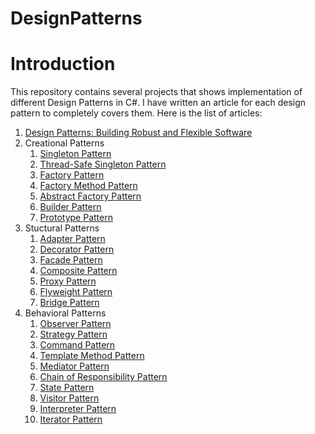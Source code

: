 # DesignPatterns
# Introduction
This repository contains several projects that shows implementation of different Design Patterns in C#.
I have written an article for each design pattern to completely covers them. Here is the list of articles:
<ol style="text-align: left;">
<li><a href="https://manish4dotnet.blogspot.com/2023/08/design-patterns-building-robust-and.html" target="_blank">Design Patterns: Building Robust and Flexible Software</a></li>
  <li>Creational Patterns
    <ol>
      <li><a href="https://manish4dotnet.blogspot.com/2023/08/design-pattern-singleton-design-pattern.html" target="_blank">Singleton Pattern</a></li>
      <li><a href="https://manish4dotnet.blogspot.com/2023/09/design-pattern-thread-safe-singleton.html" target="_blank">Thread-Safe Singleton Pattern</a></li>
      <li><a href="https://manish4dotnet.blogspot.com/2023/10/design-pattern-factory-design-pattern.html" target="_blank">Factory Pattern</a></li>
      <li><a href="https://manish4dotnet.blogspot.com/2023/10/design-pattern-factory-method-design.html" target="_blank">Factory Method Pattern</a></li>
      <li><a href="https://manish4dotnet.blogspot.com/2023/11/design-pattern-abstract-factory-design.html" target="_blank">Abstract Factory Pattern</a></li>
      <li><a href="https://manish4dotnet.blogspot.com/2023/12/design-pattern-builder-design-pattern.html" target="_blank">Builder Pattern</a></li>
      <li><a href="https://manish4dotnet.blogspot.com/2023/12/design-pattern-creational-pattern.html" target="_blank">Prototype Pattern</a></li>
    </ol>
  </li>
  <li>Stuctural Patterns
    <ol>
      <li><a href="https://manish4dotnet.blogspot.com/2023/12/adapter-design-pattern-in-c.html" target="_blank">Adapter Pattern</a></li>
       <li><a href="https://manish4dotnet.blogspot.com/2024/01/decorator-design-pattern-in-c.html" target="_blank">Decorator Pattern</a></li>
      <li><a href="https://manish4dotnet.blogspot.com/2024/01/facade-design-pattern-in-c.html" target="_blank">Facade Pattern</a></li>
      <li><a href="https://manish4dotnet.blogspot.com/2024/01/composite-design-pattern-in-c.html" target="_blank">Composite Pattern</a></li>
      <li><a href="https://manish4dotnet.blogspot.com/2024/01/proxy-design-pattern-in-c.html" target="_blank">Proxy Pattern</a></li>
      <li><a href="https://manish4dotnet.blogspot.com/2024/01/flyweight-design-pattern-in-c.html" target="_blank">Flyweight Pattern</a></li>
      <li><a href="https://manish4dotnet.blogspot.com/2024/01/bridge-design-pattern-in-c.html" target="_blank">Bridge Pattern</a></li>
    </ol>
  </li>
  <li>Behavioral Patterns
    <ol>
      <li><a href="https://manish4dotnet.blogspot.com/2024/03/observer-design-pattern-in-c.html" target="_blank">Observer Pattern</a></li>
      <li><a href="https://manish4dotnet.blogspot.com/2024/04/strategy-design-pattern-in-c.html" target="_blank">Strategy Pattern</a></li>
      <li><a href="https://manish4dotnet.blogspot.com/2024/04/command-design-pattern-in-c.html" target="_blank">Command Pattern</a></li>
     <li><a href="https://manish4dotnet.blogspot.com/2024/04/template-method-design-pattern-in-c.html" target="_blank">Template Method Pattern</a></li>
      <li><a href="https://manish4dotnet.blogspot.com/2024/04/mediator-design-pattern-in-c.html" target="_blank">Mediator Pattern</a></li>
      <li><a href="https://manish4dotnet.blogspot.com/2024/07/chain-of-responsibility-pattern-in-c.html" target="_blank">Chain of Responsibility Pattern</a></li>
      <li><a href="https://manish4dotnet.blogspot.com/2024/07/state-design-pattern-in-c.html" target="_blank">State Pattern</a></li>
      <li><a href="https://manish4dotnet.blogspot.com/2024/07/visitor-pattern-in-c.html" target="_blank">Visitor Pattern</a></li>
       <li><a href="https://manish4dotnet.blogspot.com/2024/09/interpreter-design-pattern-in-c.html" target="_blank">Interpreter Pattern</a></li>
       <li><a href="https://manish4dotnet.blogspot.com/2024/09/iterator-design-pattern-in-c.html" target="_blank">Iterator Pattern</a></li>
    </ol>
  </li>
</ol>

